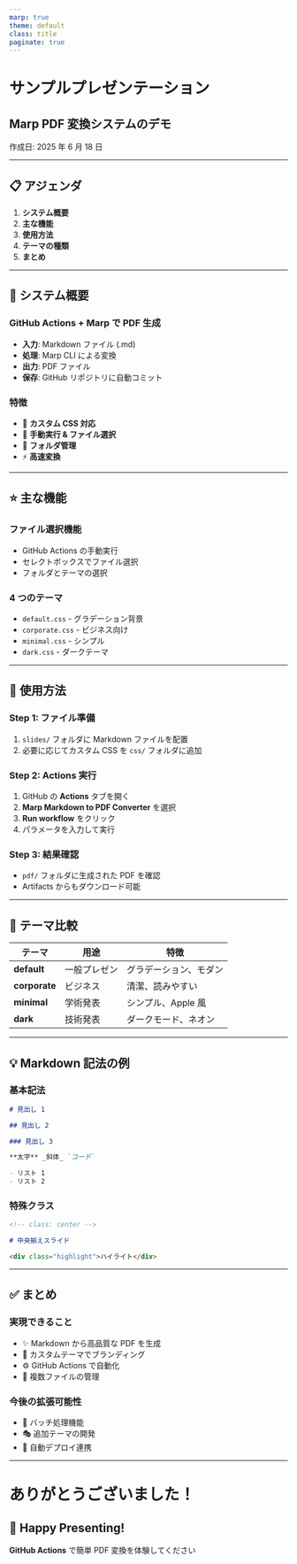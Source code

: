```yaml
---
marp: true
theme: default
class: title
paginate: true
---
```


# サンプルプレゼンテーション

## Marp PDF 変換システムのデモ

作成日: 2025 年 6 月 18 日

---

## 📋 アジェンダ

1. **システム概要**
2. **主な機能**
3. **使用方法**
4. **テーマの種類**
5. **まとめ**

---

## 🔧 システム概要

### GitHub Actions + Marp で PDF 生成

- **入力**: Markdown ファイル (.md)
- **処理**: Marp CLI による変換
- **出力**: PDF ファイル
- **保存**: GitHub リポジトリに自動コミット

### 特徴

- 🎨 **カスタム CSS 対応**
- 🎯 **手動実行 & ファイル選択**
- 📁 **フォルダ管理**
- ⚡ **高速変換**

---

## ⭐ 主な機能

### ファイル選択機能

- GitHub Actions の手動実行
- セレクトボックスでファイル選択
- フォルダとテーマの選択

### 4 つのテーマ

- `default.css` - グラデーション背景
- `corporate.css` - ビジネス向け
- `minimal.css` - シンプル
- `dark.css` - ダークテーマ

---

## 🚀 使用方法

### Step 1: ファイル準備

1. `slides/` フォルダに Markdown ファイルを配置
2. 必要に応じてカスタム CSS を `css/` フォルダに追加

### Step 2: Actions 実行

1. GitHub の **Actions** タブを開く
2. **Marp Markdown to PDF Converter** を選択
3. **Run workflow** をクリック
4. パラメータを入力して実行

### Step 3: 結果確認

- `pdf/` フォルダに生成された PDF を確認
- Artifacts からもダウンロード可能

---

## 🎨 テーマ比較

| テーマ        | 用途         | 特徴                   |
| ------------- | ------------ | ---------------------- |
| **default**   | 一般プレゼン | グラデーション、モダン |
| **corporate** | ビジネス     | 清潔、読みやすい       |
| **minimal**   | 学術発表     | シンプル、Apple 風     |
| **dark**      | 技術発表     | ダークモード、ネオン   |

---

## 💡 Markdown 記法の例

### 基本記法

```markdown
# 見出し 1

## 見出し 2

### 見出し 3

**太字** _斜体_ `コード`

- リスト 1
- リスト 2
```

### 特殊クラス

```markdown
<!-- class: center -->

# 中央揃えスライド

<div class="highlight">ハイライト</div>
```

---

<!-- class: center -->

## ✅ まとめ

### 実現できること

- ✨ Markdown から高品質な PDF を生成
- 🎨 カスタムテーマでブランディング
- ⚙️ GitHub Actions で自動化
- 📁 複数ファイルの管理

### 今後の拡張可能性

- 🔄 バッチ処理機能
- 🎭 追加テーマの開発
- 🚀 自動デプロイ連携

---

<!-- class: center -->

# ありがとうございました！

## 🎉 Happy Presenting!

**GitHub Actions** で簡単 PDF 変換を体験してください
